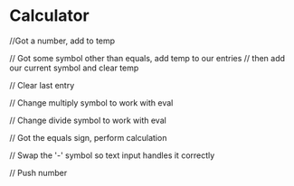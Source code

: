 # Calculator

//Got a number, add to temp

// Got some symbol other than equals, add temp to our entries
// then add our current symbol and clear temp

  // Clear last entry

  // Change multiply symbol to work with eval

  // Change divide symbol to work with eval

  // Got the equals sign, perform calculation

// Swap the '-' symbol so text input handles it correctly

  // Push number
